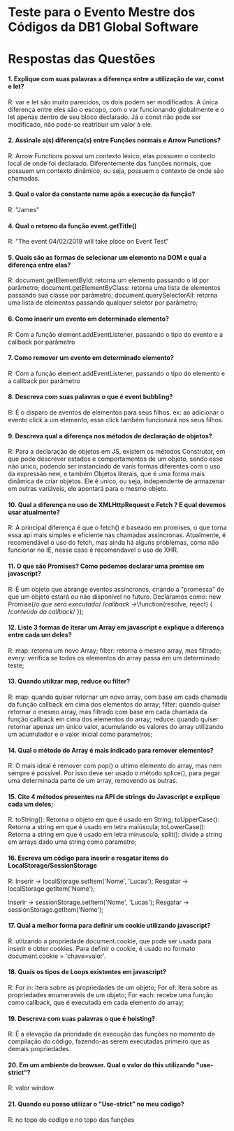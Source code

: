 # Teste para o Evento Mestre dos Códigos da DB1 Global Software

# Respostas das Questões

#### 1. Explique com suas palavras a diferença entre a utilização de var, const e let?
R: var e let são muito parecidos, os dois podem ser modificados. A única diferença entre eles são o escopo, com o var funcionando globalmente e o let apenas dentro de seu bloco declarado. Já o const não pode ser modificado, não pode-se reatribuir um valor à ele.

#### 2. Assinale a(s) diferença(s) entre Funções normais e Arrow Functions?
R: Arrow Functions possui um contexto léxico, elas possuem o contexto local de onde foi declarado. Diferentemente das funções normais, que possuem um contexto dinâmico, ou seja, possuem o contexto de onde são chamadas.

#### 3. Qual o valor da constante name após a execução da função?
R: "James"

#### 4. Qual o retorno da função event.getTitle()
R: "The event 04/02/2019 will take place on Event Test"

#### 5. Quais são as formas de selecionar um elemento na DOM e qual a diferença entre elas?
R: document.getElementById: retorna um elemento passando o Id por parâmetro;
   document.getElementByClass: retorna uma lista de elementos passando sua classe por parâmetro;
   document.querySelectorAll: retorna uma lista de elementos passando qualquer seletor por parâmetro;

#### 6. Como inserir um evento em determinado elemento?
R: Com a função element.addEventListener, passando o tipo do evento e a callback por parâmetro

#### 7. Como remover um evento em determinado elemento?
R: Com a função element.addEventListener, passando o tipo do elemento e a callback por parâmetro

#### 8. Descreva com suas palavras o que é event bubbling?
R: É o disparo de eventos de elementos para seus filhos. ex: ao adicionar o evento click a um elemento, esse click também funcionará nos seus filhos.

#### 9. Descreva qual a diferença nos métodos de declaração de objetos?
R: Para a declaração de objetos em JS, existem os métodos Construtor, em que pode descrever estados e comportamentos de um objeto, sendo esse não unico, podendo ser instanciado de varis formas diferentes com o uso da expressão new, e também Objetos literais, que é uma forma mais dinâmica de criar objetos. Ele é unico, ou seja, independente de armazenar em outras variáveis, ele apontará para o mesmo objeto.

#### 10. Qual a diferença no uso de XMLHttpRequest e Fetch ? E qual devemos usar atualmente?
R: A principal diferença é que o fetch() é baseado em promises, o que torna essa api mais simples e eficiente nas chamadas assíncronas.
Atualmente, é recomendável o uso do fetch, mas ainda há alguns problemas, como não funcionar no IE, nesse caso é recomendavel o uso de XHR.

#### 11. O que são Promises? Como podemos declarar uma promise em javascript?
R: É um objeto que abrange eventos assíncronos, criando a "promessa" de que um objeto estará ou não disponível no futuro.
Declaramos como: new Promise(/*o que será executado*/ /*callback ->*\function(resolve, reject) { /*conteúdo da callback*/ });

#### 12. Liste 3 formas de iterar um Array em javascript e explique a diferença entre cada um deles?
R: map: retorna um novo Array;
   filter: retorna o mesmo array, mas filtrado;
   every: verifica se todos os elementos do array passa em um determinado teste;

#### 13. Quando utilizar map, reduce ou filter?
R: map: quando quiser retornar um novo array, com base em cada chamada da função callback em cima dos elementos do array;
   filter: quando quiser retornar o mesmo array, mas filtrado com base em cada chamada da função callback em cima dos elementos do array;
   reduce: quando quiser retornar apenas um único valor, acumulando os valores do array utilizando um acumulador e o valor inicial como parametros;

#### 14. Qual o método do Array é mais indicado para remover elementos?
R: O mais ideal é remover com pop() o ultimo elemento do array, mas nem sempre é possível. Por isso deve ser usado o método splice(), para pegar uma determinada parte de um array, removendo as outras.

#### 15. Cite 4 métodos presentes na API de strings do Javascript e explique cada um deles;
R: toString(): Retorna o objeto em que é usado em String;
toUpperCase(): Retorna a string em que é usado em letra maiúscula;
toLowerCase(): Retorna a string em que é usado em letra minuscula;
split(): divide a string em arrays dado uma string como parametro;

#### 16. Escreva um código para inserir e resgatar items do LocalStorage/SessionStorage
R: Inserir -> localStorage.setItem('Nome', 'Lucas');
Resgatar -> localStorage.getItem('Nome');

Inserir -> sessionStorage.setItem('Nome', 'Lucas');
Resgatar -> sessionStorage.getItem('Nome');

#### 17. Qual a melhor forma para definir um cookie utilizando javascript?
R: utlizando a propriedade document.cookie, que pode ser usada para inserir e obter cookies.
Para definir o cookie, é usado no formato document.cookie = 'chave=valor'.

#### 18. Quais os tipos de Loops existentes em javascript?
R: For in: Itera sobre as propriedades de um objeto;
   For of: Itera sobre as propriedades enumeraveis de um objeto;
   For each: recebe uma função como callback, que é executada em cada elemento do array;

#### 19. Descreva com suas palavras o que é hoisting?
R: É a elevação da prioridade de execução das funções no momento de compilação do código, fazendo-as serem executadas primeiro que as demais propriedades.

#### 20. Em um ambiente do browser. Qual o valor do this utilizando "use-strict"?
R: valor window

#### 21. Quando eu posso utilizar o "Use-strict" no meu código?
R: no topo do codigo e no topo das funções
